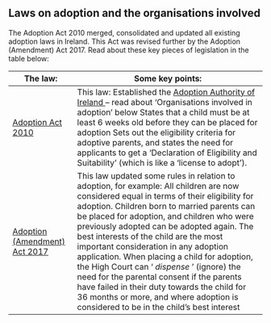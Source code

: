 ##  Laws on adoption and the organisations involved

The Adoption Act 2010 merged, consolidated and updated all existing adoption
laws in Ireland. This Act was revised further by the Adoption (Amendment) Act
2017. Read about these key pieces of legislation in the table below:

**The law:** |  **Some key points:**  
---|---  
[ Adoption Act 2010 ](http://www.irishstatutebook.ie/2010/en/act/pub/0021/index.html) |  This law: Established the [ Adoption Authority of Ireland ](http://www.aai.gov.ie/) – read about ‘Organisations involved in adoption’ below States that a child must be at least 6 weeks old before they can be placed for adoption Sets out the eligibility criteria for adoptive parents, and states the need for applicants to get a ‘Declaration of Eligibility and Suitability’ (which is like a ‘license to adopt’).   
[ Adoption (Amendment) Act 2017 ](http://www.irishstatutebook.ie/eli/2017/act/19/enacted/en/html) |  This law updated some rules in relation to adoption, for example: All children are now considered equal in terms of their eligibility for adoption. Children born to married parents can be placed for adoption, and children who were previously adopted can be adopted again. The best interests of the child are the most important consideration in any adoption application. When placing a child for adoption, the High Court can ‘ _dispense_ ’ (ignore) the need for the parental consent if the parents have failed in their duty towards the child for 36 months or more, and where adoption is considered to be in the child’s best interest   
  